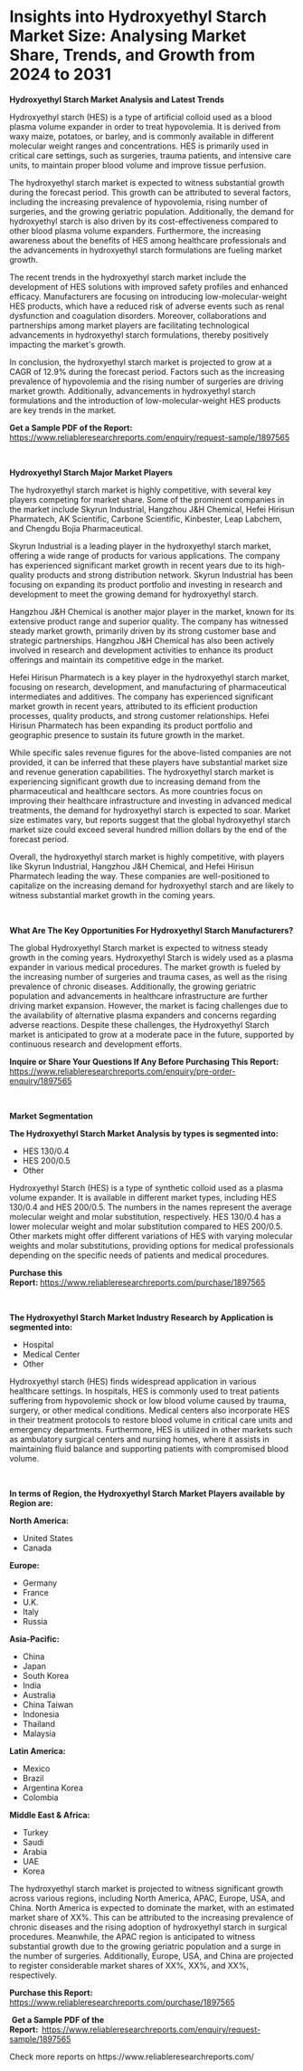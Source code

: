 <p><h1>Insights into Hydroxyethyl Starch Market Size: Analysing Market Share, Trends, and Growth from 2024 to 2031</h1></p><p><strong>Hydroxyethyl Starch Market Analysis and Latest Trends</strong></p>
<p><p>Hydroxyethyl starch (HES) is a type of artificial colloid used as a blood plasma volume expander in order to treat hypovolemia. It is derived from waxy maize, potatoes, or barley, and is commonly available in different molecular weight ranges and concentrations. HES is primarily used in critical care settings, such as surgeries, trauma patients, and intensive care units, to maintain proper blood volume and improve tissue perfusion.</p><p>The hydroxyethyl starch market is expected to witness substantial growth during the forecast period. This growth can be attributed to several factors, including the increasing prevalence of hypovolemia, rising number of surgeries, and the growing geriatric population. Additionally, the demand for hydroxyethyl starch is also driven by its cost-effectiveness compared to other blood plasma volume expanders. Furthermore, the increasing awareness about the benefits of HES among healthcare professionals and the advancements in hydroxyethyl starch formulations are fueling market growth.</p><p>The recent trends in the hydroxyethyl starch market include the development of HES solutions with improved safety profiles and enhanced efficacy. Manufacturers are focusing on introducing low-molecular-weight HES products, which have a reduced risk of adverse events such as renal dysfunction and coagulation disorders. Moreover, collaborations and partnerships among market players are facilitating technological advancements in hydroxyethyl starch formulations, thereby positively impacting the market's growth.</p><p>In conclusion, the hydroxyethyl starch market is projected to grow at a CAGR of 12.9% during the forecast period. Factors such as the increasing prevalence of hypovolemia and the rising number of surgeries are driving market growth. Additionally, advancements in hydroxyethyl starch formulations and the introduction of low-molecular-weight HES products are key trends in the market.</p></p>
<p><strong>Get a Sample PDF of the Report:&nbsp;</strong> <a href="https://www.reliableresearchreports.com/enquiry/request-sample/1897565">https://www.reliableresearchreports.com/enquiry/request-sample/1897565</a></p>
<p>&nbsp;</p>
<p><strong>Hydroxyethyl Starch Major Market Players</strong></p>
<p><p>The hydroxyethyl starch market is highly competitive, with several key players competing for market share. Some of the prominent companies in the market include Skyrun Industrial, Hangzhou J&H Chemical, Hefei Hirisun Pharmatech, AK Scientific, Carbone Scientific, Kinbester, Leap Labchem, and Chengdu Bojia Pharmaceutical. </p><p>Skyrun Industrial is a leading player in the hydroxyethyl starch market, offering a wide range of products for various applications. The company has experienced significant market growth in recent years due to its high-quality products and strong distribution network. Skyrun Industrial has been focusing on expanding its product portfolio and investing in research and development to meet the growing demand for hydroxyethyl starch. </p><p>Hangzhou J&H Chemical is another major player in the market, known for its extensive product range and superior quality. The company has witnessed steady market growth, primarily driven by its strong customer base and strategic partnerships. Hangzhou J&H Chemical has also been actively involved in research and development activities to enhance its product offerings and maintain its competitive edge in the market.</p><p>Hefei Hirisun Pharmatech is a key player in the hydroxyethyl starch market, focusing on research, development, and manufacturing of pharmaceutical intermediates and additives. The company has experienced significant market growth in recent years, attributed to its efficient production processes, quality products, and strong customer relationships. Hefei Hirisun Pharmatech has been expanding its product portfolio and geographic presence to sustain its future growth in the market.</p><p>While specific sales revenue figures for the above-listed companies are not provided, it can be inferred that these players have substantial market size and revenue generation capabilities. The hydroxyethyl starch market is experiencing significant growth due to increasing demand from the pharmaceutical and healthcare sectors. As more countries focus on improving their healthcare infrastructure and investing in advanced medical treatments, the demand for hydroxyethyl starch is expected to soar. Market size estimates vary, but reports suggest that the global hydroxyethyl starch market size could exceed several hundred million dollars by the end of the forecast period.</p><p>Overall, the hydroxyethyl starch market is highly competitive, with players like Skyrun Industrial, Hangzhou J&H Chemical, and Hefei Hirisun Pharmatech leading the way. These companies are well-positioned to capitalize on the increasing demand for hydroxyethyl starch and are likely to witness substantial market growth in the coming years.</p></p>
<p>&nbsp;</p>
<p><strong>What Are The Key Opportunities For Hydroxyethyl Starch Manufacturers?</strong></p>
<p><p>The global Hydroxyethyl Starch market is expected to witness steady growth in the coming years. Hydroxyethyl Starch is widely used as a plasma expander in various medical procedures. The market growth is fueled by the increasing number of surgeries and trauma cases, as well as the rising prevalence of chronic diseases. Additionally, the growing geriatric population and advancements in healthcare infrastructure are further driving market expansion. However, the market is facing challenges due to the availability of alternative plasma expanders and concerns regarding adverse reactions. Despite these challenges, the Hydroxyethyl Starch market is anticipated to grow at a moderate pace in the future, supported by continuous research and development efforts.</p></p>
<p><strong>Inquire or Share Your Questions If Any Before Purchasing This Report:</strong> <a href="https://www.reliableresearchreports.com/enquiry/pre-order-enquiry/1897565">https://www.reliableresearchreports.com/enquiry/pre-order-enquiry/1897565</a></p>
<p>&nbsp;</p>
<p><strong>Market Segmentation</strong></p>
<p><strong>The Hydroxyethyl Starch Market Analysis by types is segmented into:</strong></p>
<p><ul><li>HES 130/0.4</li><li>HES 200/0.5</li><li>Other</li></ul></p>
<p><p>Hydroxyethyl Starch (HES) is a type of synthetic colloid used as a plasma volume expander. It is available in different market types, including HES 130/0.4 and HES 200/0.5. The numbers in the names represent the average molecular weight and molar substitution, respectively. HES 130/0.4 has a lower molecular weight and molar substitution compared to HES 200/0.5. Other markets might offer different variations of HES with varying molecular weights and molar substitutions, providing options for medical professionals depending on the specific needs of patients and medical procedures.</p></p>
<p><strong>Purchase this Report:&nbsp;</strong><a href="https://www.reliableresearchreports.com/purchase/1897565">https://www.reliableresearchreports.com/purchase/1897565</a></p>
<p>&nbsp;</p>
<p><strong>The Hydroxyethyl Starch Market Industry Research by Application is segmented into:</strong></p>
<p><ul><li>Hospital</li><li>Medical Center</li><li>Other</li></ul></p>
<p><p>Hydroxyethyl starch (HES) finds widespread application in various healthcare settings. In hospitals, HES is commonly used to treat patients suffering from hypovolemic shock or low blood volume caused by trauma, surgery, or other medical conditions. Medical centers also incorporate HES in their treatment protocols to restore blood volume in critical care units and emergency departments. Furthermore, HES is utilized in other markets such as ambulatory surgical centers and nursing homes, where it assists in maintaining fluid balance and supporting patients with compromised blood volume.</p></p>
<p>&nbsp;</p>
<p><strong>In terms of Region, the Hydroxyethyl Starch Market Players available by Region are:</strong></p>
<p>
    <p> <strong> North America: </strong>
        <ul>
            <li>United States</li>
            <li>Canada</li>
        </ul>
        </p> 
    <p> <strong> Europe: </strong>
        <ul>
            <li>Germany</li>
            <li>France</li>
            <li>U.K.</li>
            <li>Italy</li>
            <li>Russia</li>
        </ul>
        </p> 
    <p> <strong> Asia-Pacific: </strong>
        <ul>
            <li>China</li>
            <li>Japan</li>
            <li>South Korea</li>
            <li>India</li>
            <li>Australia</li>
            <li>China Taiwan</li>
            <li>Indonesia</li>
            <li>Thailand</li>
            <li>Malaysia</li>
        </ul>
        </p> 
    <p> <strong> Latin America: </strong>
        <ul>
            <li>Mexico</li>
            <li>Brazil</li>
            <li>Argentina Korea</li>
            <li>Colombia</li>
        </ul>
        </p> 
    <p> <strong> Middle East & Africa: </strong>
        <ul>
            <li>Turkey</li>
            <li>Saudi</li>
            <li>Arabia</li>
            <li>UAE</li>
            <li>Korea</li>
        </ul>
    </p>
    </p>
<p><p>The hydroxyethyl starch market is projected to witness significant growth across various regions, including North America, APAC, Europe, USA, and China. North America is expected to dominate the market, with an estimated market share of XX%. This can be attributed to the increasing prevalence of chronic diseases and the rising adoption of hydroxyethyl starch in surgical procedures. Meanwhile, the APAC region is anticipated to witness substantial growth due to the growing geriatric population and a surge in the number of surgeries. Additionally, Europe, USA, and China are projected to register considerable market shares of XX%, XX%, and XX%, respectively.</p></p>
<p><strong>Purchase this Report: </strong><a href="https://www.reliableresearchreports.com/purchase/1897565">https://www.reliableresearchreports.com/purchase/1897565</a></p>
<p>&nbsp;<strong>Get a Sample PDF of the Report:&nbsp;&nbsp;</strong><a href="https://www.reliableresearchreports.com/enquiry/request-sample/1897565">https://www.reliableresearchreports.com/enquiry/request-sample/1897565</a></p>
<p><strong></strong></p>
<p>Check more reports on https://www.reliableresearchreports.com/</p>